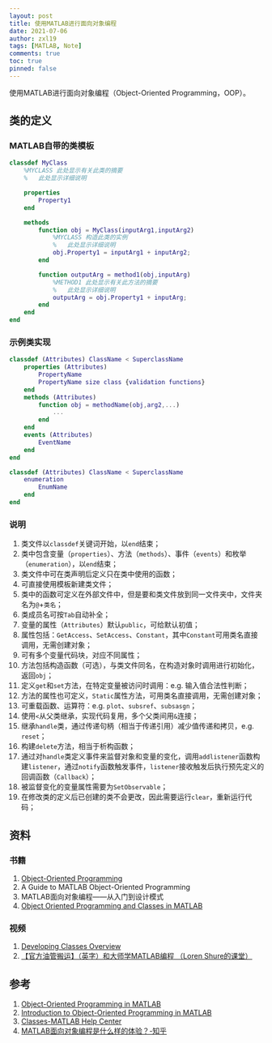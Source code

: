 ```yaml
---
layout: post
title: 使用MATLAB进行面向对象编程
date: 2021-07-06
author: zxl19
tags: [MATLAB, Note]
comments: true
toc: true
pinned: false
---
```


使用MATLAB进行面向对象编程（Object-Oriented Programming，OOP）。

<!-- more -->

## 类的定义

### MATLAB自带的类模板

```matlab
classdef MyClass
    %MYCLASS 此处显示有关此类的摘要
    %   此处显示详细说明

    properties
        Property1
    end

    methods
        function obj = MyClass(inputArg1,inputArg2)
            %MYCLASS 构造此类的实例
            %   此处显示详细说明
            obj.Property1 = inputArg1 + inputArg2;
        end

        function outputArg = method1(obj,inputArg)
            %METHOD1 此处显示有关此方法的摘要
            %   此处显示详细说明
            outputArg = obj.Property1 + inputArg;
        end
    end
end
```

### 示例类实现

```matlab
classdef (Attributes) ClassName < SuperclassName
    properties (Attributes)
        PropertyName
        PropertyName size class {validation functions}
    end
    methods (Attributes)
        function obj = methodName(obj,arg2,...)
            ...
        end
    end
    events (Attributes)
        EventName
    end
end

classdef (Attributes) ClassName < SuperclassName
    enumeration
        EnumName
    end
end
```

### 说明

1. 类文件以`classdef`关键词开始，以`end`结束；
2. 类中包含变量（`properties`）、方法（`methods`）、事件（`events`）和枚举（`enumeration`），以`end`结束；
3. 类文件中可在类声明后定义只在类中使用的函数；
4. 可直接使用模板新建类文件；
5. 类中的函数可定义在外部文件中，但是要和类文件放到同一文件夹中，文件夹名为`@`+`类名`；
6. 类成员名可按`Tab`自动补全；
7. 变量的属性（`Attributes`）默认`public`，可给默认初值；
8. 属性包括：`GetAccess`、`SetAccess`、`Constant`，其中`Constant`可用类名直接调用，无需创建对象；
9. 可有多个变量代码块，对应不同属性；
10. 方法包括构造函数（可选），与类文件同名，在构造对象时调用进行初始化，返回`obj`；
11. 定义`get`和`set`方法，在特定变量被访问时调用：e.g. 输入值合法性判断；
12. 方法的属性也可定义，`Static`属性方法，可用类名直接调用，无需创建对象；
13. 可重载函数、运算符：e.g. `plot`、`subsref`、`subsasgn`；
14. 使用`<`从父类继承，实现代码复用，多个父类间用`&`连接；
15. 继承`handle`类，通过传递句柄（相当于传递引用）减少值传递和拷贝，e.g. `reset`；
16. 构建`delete`方法，相当于析构函数；
17. 通过对`handle`类定义事件来监督对象和变量的变化，调用`addlistener`函数构建`listener`，通过`notify`函数触发事件，`listener`接收触发后执行预先定义的回调函数（`Callback`）；
18. 被监督变化的变量属性需要为`SetObservable`；
19. 在修改类的定义后已创建的类不会更改，因此需要运行`clear`，重新运行代码；

## 资料

### 书籍

1. [Object-Oriented Programming](https://www.mathworks.com/help/pdf_doc/matlab/matlab_oop.pdf)
2. A Guide to MATLAB Object-Oriented Programming
3. MATLAB面向对象编程——从入门到设计模式
4. [Object Oriented Programming and Classes in MATLAB](http://faculty.ce.berkeley.edu/sanjay/e7/oop.pdf)

### 视频

1. [Developing Classes Overview](https://www.mathworks.com/videos/developing-classes-overview-68982.html)
2. [【官方油管搬运】（英字）和大师学MATLAB编程 （Loren Shure的课堂）](https://www.bilibili.com/video/BV1EA411g71G?p=1)

## 参考

1. [Object-Oriented Programming in MATLAB](https://www.mathworks.com/products/matlab/object-oriented-programming.html)
2. [Introduction to Object-Oriented Programming in MATLAB](https://www.mathworks.com/company/newsletters/articles/introduction-to-object-oriented-programming-in-matlab.html)
3. [Classes-MATLAB Help Center](https://www.mathworks.com/help/matlab/object-oriented-programming.html)
4. [MATLAB面向对象编程是什么样的体验？-知乎](https://www.zhihu.com/question/30858386)
